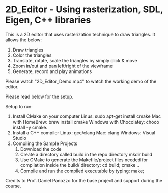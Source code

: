 # 2D_Editor - Using rasterization, SDL, Eigen, C++ libraries

This is a 2D editor that uses rasterization technique to draw triangles. 
It allows the below:
1. Draw triangles
2. Color the triangles
3. Translate, rotate, scale the triangles by simply click & move
4. Zoom in/out and pan left/right of the viewframe 
5. Generate, record and play animations

Please watch "2D_Editor_Demo.mp4" to watch the working demo of the editor. 

Please read below for the setup.

Setup to run:
1. Install CMake on your computer
    Linus: sudo apt-get install cmake
    Mac with HomeBrew: brew install cmake
    Windows with Chocolatey: choco install -y cmake.
2. Install a C++ compiler
    Linux: gcc/clang 
    Mac: clang 
    Windows: Visual Studio
3. Compiling the Sample Projects
    1. Download the code
    2. Create a directory called build in the repo directory
        mkdir build
    3. Use CMake to generate the Makefile/project files needed for compilation inside the build/ directory:
        cd build; cmake ..
    4. Compile and run the compiled executable by typing:
        make; 
        
Credits to Prof. Daniel Panozzo for the base project and support during the course.
